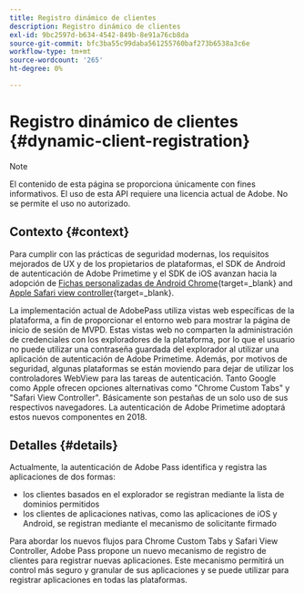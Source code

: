 ```yaml
---
title: Registro dinámico de clientes
description: Registro dinámico de clientes
exl-id: 9bc2597d-b634-4542-849b-8e91a76cb8da
source-git-commit: bfc3ba55c99daba561255760baf273b6538a3c6e
workflow-type: tm+mt
source-wordcount: '265'
ht-degree: 0%

---
```


# Registro dinámico de clientes {#dynamic-client-registration}

>[!NOTE]
>
>El contenido de esta página se proporciona únicamente con fines informativos. El uso de esta API requiere una licencia actual de Adobe. No se permite el uso no autorizado.

## Contexto {#context}

Para cumplir con las prácticas de seguridad modernas, los requisitos mejorados de UX y de los propietarios de plataformas, el SDK de Android de autenticación de Adobe Primetime y el SDK de iOS avanzan hacia la adopción de [Fichas personalizadas de Android Chrome](https://developer.chrome.com/multidevice/android/customtabs){target=_blank} and [Apple Safari view controller](https://developer.apple.com/documentation/safariservices/sfsafariviewcontroller){target=_blank}.

La implementación actual de AdobePass utiliza vistas web específicas de la plataforma, a fin de proporcionar el entorno web para mostrar la página de inicio de sesión de MVPD. Estas vistas web no comparten la administración de credenciales con los exploradores de la plataforma, por lo que el usuario no puede utilizar una contraseña guardada del explorador al utilizar una aplicación de autenticación de Adobe Primetime. Además, por motivos de seguridad, algunas plataformas se están moviendo para dejar de utilizar los controladores WebView para las tareas de autenticación. Tanto Google como Apple ofrecen opciones alternativas como &quot;Chrome Custom Tabs&quot; y &quot;Safari View Controller&quot;. Básicamente son pestañas de un solo uso de sus respectivos navegadores. La autenticación de Adobe Primetime adoptará estos nuevos componentes en 2018.

## Detalles {#details}

Actualmente, la autenticación de Adobe Pass identifica y registra las aplicaciones de dos formas:

* los clientes basados en el explorador se registran mediante la lista de dominios permitidos
* los clientes de aplicaciones nativas, como las aplicaciones de iOS y Android, se registran mediante el mecanismo de solicitante firmado

Para abordar los nuevos flujos para Chrome Custom Tabs y Safari View Controller, Adobe Pass propone un nuevo mecanismo de registro de clientes para registrar nuevas aplicaciones. Este mecanismo permitirá un control más seguro y granular de sus aplicaciones y se puede utilizar para registrar aplicaciones en todas las plataformas.

<!--
## Related Information

- [Dynamic Client Registration API](/help/authentication/dynamic-client-registration-api.md)
- [Dynamic Client Registration Management](/help/authentication/dynamic-client-registration-management.md)
-->

